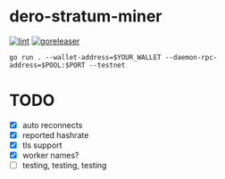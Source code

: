 # dero-stratum-miner
[![lint](https://github.com/stratumfarm/dero-stratum-miner/actions/workflows/lint.yml/badge.svg)](https://github.com/stratumfarm/dero-stratum-miner/actions/workflows/lint.yml)
[![goreleaser](https://github.com/stratumfarm/dero-stratum-miner/actions/workflows/release.yml/badge.svg)](https://github.com/stratumfarm/dero-stratum-miner/actions/workflows/release.yml)

  
```
go run . --wallet-address=$YOUR_WALLET --daemon-rpc-address=$POOL:$PORT --testnet
```

# TODO
- [x] auto reconnects
- [x] reported hashrate
- [x] tls support
- [x] worker names?
- [ ] testing, testing, testing